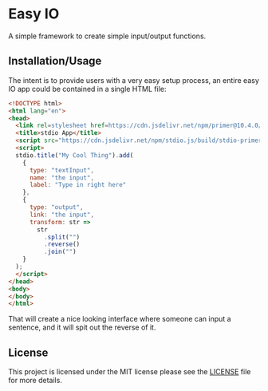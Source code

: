 # Easy IO

A simple framework to create simple input/output functions.

## Installation/Usage

The intent is to provide users with a very easy setup process, an entire easy IO app
could be contained in a single HTML file:

```html
<!DOCTYPE html>
<html lang="en">
<head>
  <link rel=stylesheet href=https://cdn.jsdelivr.net/npm/primer@10.4.0/build/build.css>
  <title>stdio App</title>
  <script src="https://cdn.jsdelivr.net/npm/stdio.js/build/stdio-primer.min.js"></script>
  <script>
  stdio.title("My Cool Thing").add(
    {
      type: "textInput",
      name: "the input",
      label: "Type in right here"
    },
    {
      type: "output",
      link: "the input",
      transform: str =>
        str
          .split("")
          .reverse()
          .join("")
    }
  );
  </script>
</head>
<body>
</body>
</html>
```

That will create a nice looking interface where someone can input a sentence,
and it will spit out the reverse of it.

## License

This project is licensed under the MIT license please see the [LICENSE](LICENSE)
file for more details.
